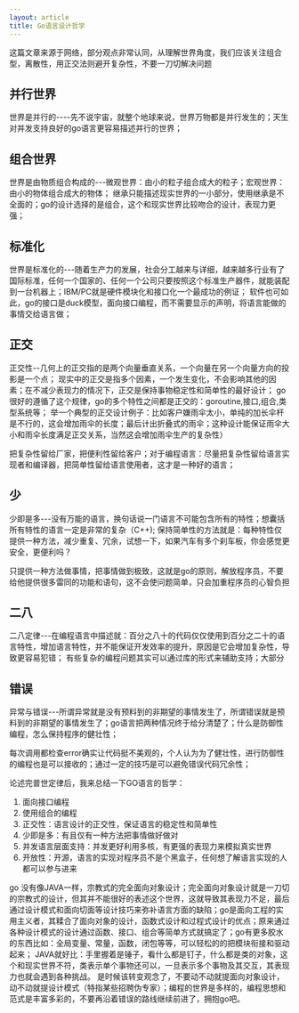 ```yaml
---
layout: article
title: Go语言设计哲学
---
```

这篇文章来源于网络，部分观点非常认同，从理解世界角度，我们应该关注组合型，离散性，用正交法则避开复杂性，不要一刀切解决问题

## 并行世界
世界是并行的----先不说宇宙，就整个地球来说，世界万物都是并行发生的；天生对并发支持良好的go语言更容易描述并行的世界；

## 组合世界
世界是由物质组合构成的---微观世界：由小的粒子组合成大的粒子；宏观世界：由小的物体组合成大的物体；
继承只能描述现实世界的一小部分，使用继承是不全面的；go的设计选择的是组合，这个和现实世界比较吻合的设计，表现力更强；

## 标准化
世界是标准化的---随着生产力的发展，社会分工越来与详细，越来越多行业有了国际标准，任何一个国家的、任何一个公司只要按照这个标准生产器件，就能装配到一台机器上；IBM/PC就是硬件模块化和接口化一个最成功的例证；
软件也可如此，go的接口是duck模型，面向接口编程，而不需要显示的声明，将语言能做的事情交给语言做；

## 正交
正交性--几何上的正交指的是两个向量垂直关系，一个向量在另一个向量方向的投影是一个点；
现实中的正交是指多个因素，一个发生变化，不会影响其他的因素；在不减少表现力的情况下，正交是保持事物稳定性和简单性的最好设计；
go很好的遵循了这个规律，go的多个特性之间都是正交的：goroutine,接口,组合,类型系统等；
举一个典型的正交设计例子：比如客户嫌雨伞太小，单纯的加长伞杆是不行的，这会增加雨伞的长度；最后计出折叠式的雨伞；这种设计能保证雨伞大小和雨伞长度满足正交关系，当然这会增加雨伞生产的复杂性）

把复杂性留给厂家，把便利性留给客户；对于编程语言：尽量把复杂性留给语言实现者和编译器，把简单性留给语言使用者，这才是一种好的语言；

## 少
少即是多---没有万能的语言，换句话说一门语言不可能包含所有的特性；想囊括所有特性的语言一定是非常的复杂（C++);
保持简单性的方法就是：每种特性仅提供一种方法，减少重复、冗余，试想一下，如果汽车有多个刹车板，你会感觉更安全，更便利吗？

只提供一种方法做事情，把事情做到极致，这就是go的原则，解放程序员，不要给他提供很多雷同的功能和语句，这不会使问题简单，只会加重程序员的心智负担

## 二八
二八定律---在编程语言中描述就：百分之八十的代码仅仅使用到百分之二十的语言特性，增加语言特性，并不能保证开发效率的提升，原因是它会增加复杂性，导致更容易犯错；
有些复杂的编程问题其实可以通过库的形式来辅助支持；大部分

## 错误
异常与错误---所谓异常就是没有预料到的非期望的事情发生了，所谓错误就是预料到的非期望的事情发生了；go语言把两种情况终于给分清楚了；什么是防御性编程，怎么保持程序的健壮性；

每次调用都检查error确实让代码挺不美观的，个人认为为了健壮性，进行防御性的编程也是可以接收的；通过一定的技巧是可以避免错误代码冗余性；


论述完普世定律后，我来总结一下GO语言的哲学：

1. 面向接口编程
2. 使用组合的编程
3. 正交性：语言设计的正交性，保证语言的稳定性和简单性
4. 少即是多：有且仅有一种方法把事情做好做对
5. 并发语言层面支持：并发更好利用多核，有更强的表现力来模拟真实世界
6. 开放性：开源，语言的实现对程序员不是个黑盒子，任何想了解语言实现的人都可以参与进来


go 没有像JAVA一样，宗教式的完全面向对象设计；完全面向对象设计就是一刀切的宗教式的设计，但其并不能很好的表述这个世界，这就导致其表现力不足，最后通过设计模式和面向切面等设计技巧来弥补语言方面的缺陷；go是面向工程的实用主义者，其糅合了面向对象的设计，函数式设计和过程式设计的优点；原来通过各种设计模式的设计通过函数、接口、组合等简单方式就搞定了；go有更多胶水的东西比如：全局变量、常量，函数，闭包等等，可以轻松的的把模块衔接和驱动起来； JAVA就好比：手里握着是锤子，看什么都是钉子，什么都是类的对象，这个和现实世界不符，类表示单个事物还可以，一旦表示多个事物及其交互，其表现力也就会遇到各种挑战。
是时候该转变观念了，不要动不动就提面向对象设计，动不动就提设计模式（特指某些招聘伪专家）；编程的世界是多样的，编程思想和范式是丰富多彩的，不要再沿着错误的路线继续前进了，拥抱go吧。
